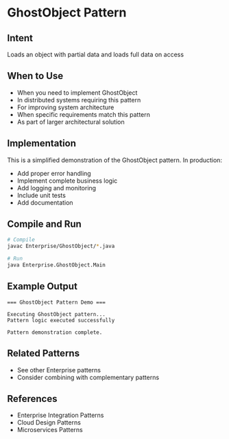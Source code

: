 # GhostObject Pattern

## Intent
Loads an object with partial data and loads full data on access

## When to Use
- When you need to implement GhostObject
- In distributed systems requiring this pattern
- For improving system architecture
- When specific requirements match this pattern
- As part of larger architectural solution

## Implementation
This is a simplified demonstration of the GhostObject pattern. In production:
- Add proper error handling
- Implement complete business logic
- Add logging and monitoring
- Include unit tests
- Add documentation

## Compile and Run
```bash
# Compile
javac Enterprise/GhostObject/*.java

# Run
java Enterprise.GhostObject.Main
```

## Example Output
```
=== GhostObject Pattern Demo ===

Executing GhostObject pattern...
Pattern logic executed successfully

Pattern demonstration complete.
```

## Related Patterns
- See other Enterprise patterns
- Consider combining with complementary patterns

## References
- Enterprise Integration Patterns
- Cloud Design Patterns
- Microservices Patterns
